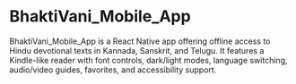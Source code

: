 # BhaktiVani_Mobile_App
BhaktiVani_Mobile_App is a React Native app offering offline access to Hindu devotional texts in Kannada, Sanskrit, and Telugu. It features a Kindle-like reader with font controls, dark/light modes, language switching, audio/video guides, favorites, and accessibility support.
